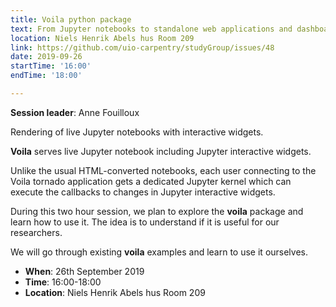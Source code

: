 ```yaml
---
title: Voila python package
text: From Jupyter notebooks to standalone web applications and dashboards
location: Niels Henrik Abels hus Room 209
link: https://github.com/uio-carpentry/studyGroup/issues/48
date: 2019-09-26
startTime: '16:00'
endTime: '18:00'

---
```


**Session leader**: Anne Fouilloux

Rendering of live Jupyter notebooks with interactive widgets.

**Voila** serves live Jupyter notebook including Jupyter interactive widgets.

Unlike the usual HTML-converted notebooks, each user connecting to the Voila tornado application gets a dedicated Jupyter kernel which can execute the callbacks to changes in Jupyter interactive widgets.

During this two hour session, we plan to explore the **voila** package and learn how to use it. The idea is to understand if it is useful for our researchers.

We will go through existing **voila** examples and learn to use it ourselves.


- **When**: 26th September 2019
- **Time**: 16:00-18:00
- **Location**:  Niels Henrik Abels hus Room 209
